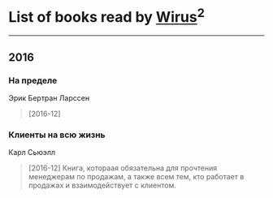# List of books read by [Wirus](https://www.facebook.com/app_scoped_user_id/1312714775461194/)<sup>2</sup>
---

## 2016

### На пределе
Эрик Бертран Ларссен
> [2016-12] 


### Клиенты на всю жизнь
Карл Сьюэлл
> [2016-12] Книга, котораая обязательна для прочтения менеджерам по продажам, а также всем тем, кто работает в продажах и взаимодействует с клиентом.




